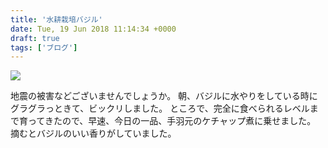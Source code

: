 ```yaml
---
title: '水耕栽培バジル'
date: Tue, 19 Jun 2018 11:14:34 +0000
draft: true
tags: ['ブログ']
---
```


[![](/images/2018/06/DSC_0558-1024x576.jpg)](/images/2018/06/DSC_0558.jpg)

地震の被害などございませんでしょうか。 朝、バジルに水やりをしている時にグラグラっときて、ビックリしました。 ところで、完全に食べられるレベルまで育ってきたので、早速、今日の一品、手羽元のケチャップ煮に乗せました。 摘むとバジルのいい香りがしていました。
